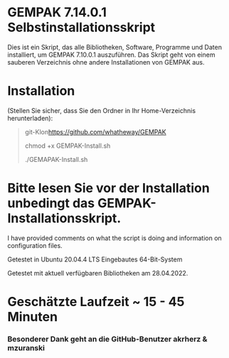 # GEMPAK 7.14.0.1 Selbstinstallationsskript

Dies ist ein Skript, das alle Bibliotheken, Software, Programme und Daten installiert, um GEMPAK 7.10.0.1 auszuführen. Das Skript geht von einem sauberen Verzeichnis ohne andere Installationen von GEMPAK aus.

# Installation

(Stellen Sie sicher, dass Sie den Ordner in Ihr Home-Verzeichnis herunterladen):

> git-Klon<https://github.com/whatheway/GEMPAK>
>
> chmod +x GEMPAK-Install.sh
>
> ./GEMAPAK-Install.sh

# Bitte lesen Sie vor der Installation unbedingt das GEMPAK-Installationsskript.

I have provided comments on what the script is doing and information on configuration files.

Getestet in Ubuntu 20.04.4 LTS
Eingebautes 64-Bit-System

Getestet mit aktuell verfügbaren Bibliotheken am 28.04.2022.

# Geschätzte Laufzeit ~ 15 - 45 Minuten

### Besonderer Dank geht an die GitHub-Benutzer akrherz & mzuranski
